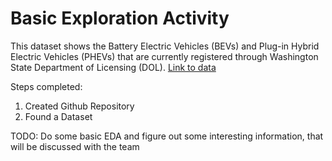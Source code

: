 # Basic Exploration Activity

This dataset shows the Battery Electric Vehicles (BEVs) and Plug-in Hybrid Electric Vehicles (PHEVs) that are currently registered through Washington State Department of Licensing (DOL). [Link to data](https://catalog.data.gov/dataset/electric-vehicle-population-data)

Steps completed:

1. Created Github Repository
2. Found a Dataset

TODO: Do some basic EDA and figure out some interesting information, that will be discussed with the team 
